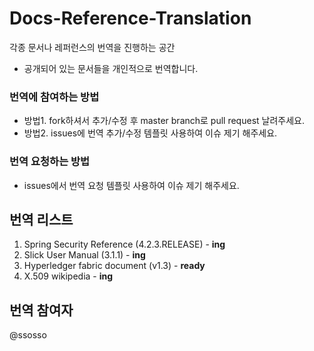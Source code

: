 # Docs-Reference-Translation
각종 문서나 레퍼런스의 번역을 진행하는 공간

- 공개되어 있는 문서들을 개인적으로 번역합니다.

### 번역에 참여하는 방법
- 방법1. fork하셔서 추가/수정 후 master branch로 pull request 날려주세요.
- 방법2. issues에 번역 추가/수정 템플릿 사용하여 이슈 제기 해주세요.

### 번역 요청하는 방법
- issues에서 번역 요청 템플릿 사용하여 이슈 제기 해주세요.


## 번역 리스트
1. Spring Security Reference (4.2.3.RELEASE) - **ing**
2. Slick User Manual (3.1.1) - **ing**
3. Hyperledger fabric document (v1.3) - **ready**
4. X.509 wikipedia - **ing**

## 번역 참여자
@ssosso
